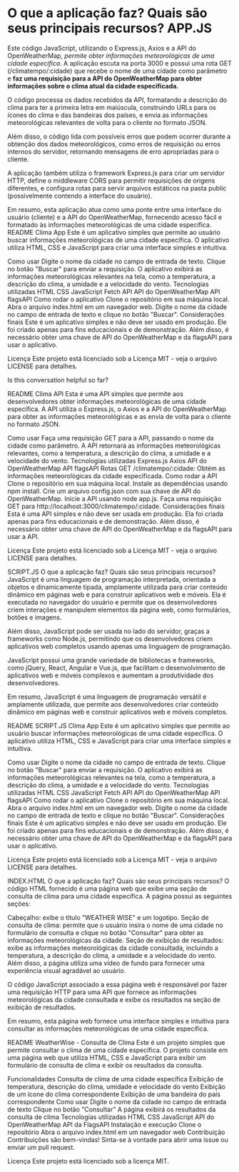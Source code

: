 # O que a aplicação faz? Quais são seus principais recursos? APP.JS #
Este código JavaScript, utilizando o Express.js, Axios e a API do OpenWeatherMap, *permite obter informações meteorológicas de uma cidade específica*. A aplicação escuta na porta 3000 e possui uma rota GET (/climatempo/:cidade) que recebe o nome de uma cidade como parâmetro e **faz uma requisição para a API do OpenWeatherMap para obter informações sobre o clima atual da cidade especificada.**

O código processa os dados recebidos da API, formatando a descrição do clima para ter a primeira letra em maiúscula, construindo URLs para os ícones do clima e das bandeiras dos países, e envia as informações meteorológicas relevantes de volta para o cliente no formato JSON.

Além disso, o código lida com possíveis erros que podem ocorrer durante a obtenção dos dados meteorológicos, como erros de requisição ou erros internos do servidor, retornando mensagens de erro apropriadas para o cliente.

A aplicação também utiliza o framework Express.js para criar um servidor HTTP, define o middleware CORS para permitir requisições de origens diferentes, e configura rotas para servir arquivos estáticos na pasta public (possivelmente contendo a interface do usuário).

Em resumo, esta aplicação atua como uma ponte entre uma interface do usuário (cliente) e a API do OpenWeatherMap, fornecendo acesso fácil e formatado às informações meteorológicas de uma cidade específica.
README
Clima App
Este é um aplicativo simples que permite ao usuário buscar informações meteorológicas de uma cidade específica. O aplicativo utiliza HTML, CSS e JavaScript para criar uma interface simples e intuitiva.

Como usar
Digite o nome da cidade no campo de entrada de texto.
Clique no botão "Buscar" para enviar a requisição.
O aplicativo exibirá as informações meteorológicas relevantes na tela, como a temperatura, a descrição do clima, a umidade e a velocidade do vento.
Tecnologias utilizadas
HTML
CSS
JavaScript
Fetch API
API do OpenWeatherMap
API flagsAPI
Como rodar o aplicativo
Clone o repositório em sua máquina local.
Abra o arquivo index.html em um navegador web.
Digite o nome da cidade no campo de entrada de texto e clique no botão "Buscar".
Considerações finais
Este é um aplicativo simples e não deve ser usado em produção. Ele foi criado apenas para fins educacionais e de demonstração. Além disso, é necessário obter uma chave de API do OpenWeatherMap e da flagsAPI para usar o aplicativo.

Licença
Este projeto está licenciado sob a Licença MIT - veja o arquivo LICENSE para detalhes.

Is this conversation helpful so far?



README
Clima API
Esta é uma API simples que permite aos desenvolvedores obter informações meteorológicas de uma cidade específica. A API utiliza o Express.js, o Axios e a API do OpenWeatherMap para obter as informações meteorológicas e as envia de volta para o cliente no formato JSON.

Como usar
Faça uma requisição GET para a API, passando o nome da cidade como parâmetro.
A API retornará as informações meteorológicas relevantes, como a temperatura, a descrição do clima, a umidade e a velocidade do vento.
Tecnologias utilizadas
Express.js
Axios
API do OpenWeatherMap
API flagsAPI
Rotas
GET /climatempo/:cidade: Obtém as informações meteorológicas da cidade especificada.
Como rodar a API
Clone o repositório em sua máquina local.
Instale as dependências usando npm install.
Crie um arquivo config.json com sua chave de API do OpenWeatherMap.
Inicie a API usando node app.js.
Faça uma requisição GET para http://localhost:3000/climatempo/:cidade.
Considerações finais
Esta é uma API simples e não deve ser usada em produção. Ela foi criada apenas para fins educacionais e de demonstração. Além disso, é necessário obter uma chave de API do OpenWeatherMap e da flagsAPI para usar a API.

Licença
Este projeto está licenciado sob a Licença MIT - veja o arquivo LICENSE para detalhes.

SCRIPT.JS
O que a aplicação faz? Quais são seus principais recursos?
JavaScript é uma linguagem de programação interpretada, orientada a objetos e dinamicamente tipada, amplamente utilizada para criar conteúdo dinâmico em páginas web e para construir aplicativos web e móveis. Ela é executada no navegador do usuário e permite que os desenvolvedores criem interações e manipulem elementos da página web, como formulários, botões e imagens.

Além disso, JavaScript pode ser usada no lado do servidor, graças a frameworks como Node.js, permitindo que os desenvolvedores criem aplicativos web completos usando apenas uma linguagem de programação.

JavaScript possui uma grande variedade de bibliotecas e frameworks, como jQuery, React, Angular e Vue.js, que facilitam o desenvolvimento de aplicativos web e móveis complexos e aumentam a produtividade dos desenvolvedores.

Em resumo, JavaScript é uma linguagem de programação versátil e amplamente utilizada, que permite aos desenvolvedores criar conteúdo dinâmico em páginas web e construir aplicativos web e móveis completos.

README SCRIPT.JS
Clima App
Este é um aplicativo simples que permite ao usuário buscar informações meteorológicas de uma cidade específica. O aplicativo utiliza HTML, CSS e JavaScript para criar uma interface simples e intuitiva.

Como usar
Digite o nome da cidade no campo de entrada de texto.
Clique no botão "Buscar" para enviar a requisição.
O aplicativo exibirá as informações meteorológicas relevantes na tela, como a temperatura, a descrição do clima, a umidade e a velocidade do vento.
Tecnologias utilizadas
HTML
CSS
JavaScript
Fetch API
API do OpenWeatherMap
API flagsAPI
Como rodar o aplicativo
Clone o repositório em sua máquina local.
Abra o arquivo index.html em um navegador web.
Digite o nome da cidade no campo de entrada de texto e clique no botão "Buscar".
Considerações finais
Este é um aplicativo simples e não deve ser usado em produção. Ele foi criado apenas para fins educacionais e de demonstração. Além disso, é necessário obter uma chave de API do OpenWeatherMap e da flagsAPI para usar o aplicativo.

Licença
Este projeto está licenciado sob a Licença MIT - veja o arquivo LICENSE para detalhes.

INDEX.HTML
O que a aplicação faz? Quais são seus principais recursos?
O código HTML fornecido é uma página web que exibe uma seção de consulta de clima para uma cidade específica. A página possui as seguintes seções:

Cabeçalho: exibe o título "WEATHER WISE" e um logotipo.
Seção de consulta de clima: permite que o usuário insira o nome de uma cidade no formulário de consulta e clique no botão "Consultar" para obter as informações meteorológicas da cidade.
Seção de exibição de resultados: exibe as informações meteorológicas da cidade consultada, incluindo a temperatura, a descrição do clima, a umidade e a velocidade do vento.
Além disso, a página utiliza uma vídeo de fundo para fornecer uma experiência visual agradável ao usuário.

O código JavaScript associado a essa página web é responsável por fazer uma requisição HTTP para uma API que fornece as informações meteorológicas da cidade consultada e exibe os resultados na seção de exibição de resultados.

Em resumo, esta página web fornece uma interface simples e intuitiva para consultar as informações meteorológicas de uma cidade específica.

README 
WeatherWise - Consulta de Clima
Este é um projeto simples que permite consultar o clima de uma cidade específica. O projeto consiste em uma página web que utiliza HTML, CSS e JavaScript para exibir um formulário de consulta de clima e exibir os resultados da consulta.

Funcionalidades
Consulta de clima de uma cidade específica
Exibição de temperatura, descrição do clima, umidade e velocidade do vento
Exibição de um ícone do clima correspondente
Exibição de uma bandeira do país correspondente
Como usar
Digite o nome da cidade no campo de entrada de texto
Clique no botão "Consultar"
A página exibirá os resultados da consulta de clima
Tecnologias utilizadas
HTML
CSS
JavaScript
API do OpenWeatherMap
API da FlagsAPI
Instalação e execução
Clone o repositório
Abra o arquivo index.html em um navegador web
Contribuição
Contribuições são bem-vindas! Sinta-se à vontade para abrir uma issue ou enviar um pull request.

Licença
Este projeto está licenciado sob a licença MIT.
